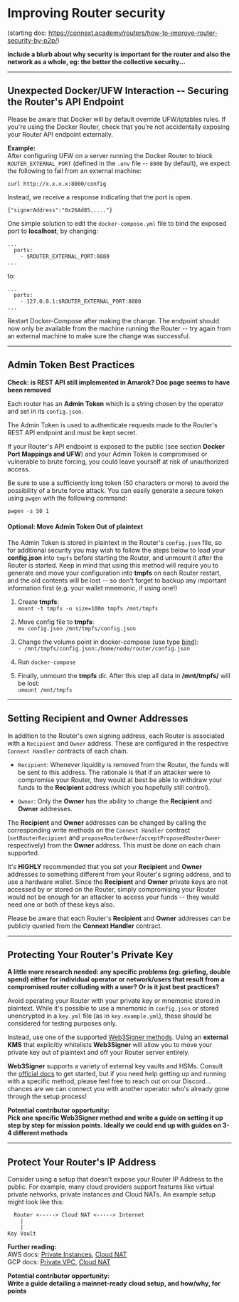 # Improving Router security

(starting doc: https://connext.academy/routers/how-to-improve-router-security-by-p2p/)

**include a blurb about why security is important for the router and also the network as a whole, eg: the better the collective security...**

***
## Unexpected Docker/UFW Interaction -- Securing the Router's API Endpoint

Please be aware that Docker will by default override UFW/iptables rules. If you're using the Docker Router, check that you're not accidentally exposing your Router API endpoint externally.

**Example:**  
After configuring UFW on a server running the Docker Router to block `ROUTER_EXTERNAL_PORT` (defined in the `.env` file -- `8000` by default), we expect the following to fail from an external machine:  

`curl http://x.x.x.x:8000/config`  

Instead, we receive a response indicating that the port is open.  

`{"signerAddress":"0x26Ad85....."}`

One simple solution to edit the `docker-compose.yml` file to bind the exposed port to **localhost**, by changing:

```
...
  ports:
    - $ROUTER_EXTERNAL_PORT:8080
...
```
to:
```
...
  ports:
    - 127.0.0.1:$ROUTER_EXTERNAL_PORT:8080
...
```

Restart Docker-Compose after making the change. The endpoint should now only be available from the machine running the Router -- try again from an external machine to make sure the change was successful.
***
## Admin Token Best Practices

**Check: is REST API still implemented in Amarok? Doc page seems to have been removed**

Each router has an **Admin Token** which is a string chosen by the operator and set in its `config.json`.

The Admin Token is used to authenticate requests made to the Router's REST API endpoint and must be kept secret.

If your Router's API endpoint is exposed to the public (see section **Docker Port Mappings and UFW**) and your Admin Token is compromised or vulnerable to brute forcing, you could leave yourself at risk of unauthorized access.

Be sure to use a sufficiently long token (50 characters or more) to avoid the possibility of a brute force attack. You can easily generate a secure token using `pwgen` with the following command:

`pwgen -s 50 1`

#### Optional: Move Admin Token Out of plaintext

The Admin Token is stored in plaintext in the Router's `config.json` file, so for additional security you may wish to follow the steps below to load your **config.json** into `tmpfs` before starting the Router, and unmount it after the Router is started. Keep in mind that using this method will require you to generate and move your configuration into **tmpfs** on each Router restart, and the old contents will be lost -- so don't forget to backup any important information first (e.g. your wallet mnemonic, if using one!)

1. Create **tmpfs**:  
`mount -t tmpfs -o size=100m tmpfs /mnt/tmpfs`

2. Move config file to **tmpfs**:  
`mv config.json /mnt/tmpfs/config.json`

3. Change the volume point in docker-compose (use type [bind](https://github.com/docker/compose/issues/2781#issuecomment-441653347)):  
`- /mnt/tmpfs/config.json:/home/node/router/config.json`

4. Run `docker-compose`

5. Finally, unmount the **tmpfs** dir. After this step all data in **/mnt/tmpfs/** will be lost:  
`umount /mnt/tmpfs`


***
## Setting Recipient and Owner Addresses

In addition to the Router's own signing address, each Router is associated with a `Recipient` and `Owner` address. These are configured in the respective `Connext Handler` contracts of each chain.

- `Recipient`: Whenever liquidity is removed from the Router, the funds will be sent to this address. The rationale is that if an attacker were to compromise your Router, they would at best be able to withdraw your funds to the **Recipient** address (which you hopefully still control).

- `Owner`: Only the **Owner** has the ability to change the **Recipient** and **Owner** addresses.

The **Recipient** and **Owner** addresses can be changed by calling the corresponding write methods on the `Connext Handler` contract (`setRouterRecipient` and `proposeRouterOwner`/`acceptProposedRouterOwner` respectively) from the **Owner** address. This must be done on each chain supported.

It's **HIGHLY** recommended that you set your **Recipient** and **Owner** addresses to something different from your Router's signing address, and to use a hardware wallet. Since the **Recipient** and **Owner** private keys are not accessed by or stored on the Router, simply compromising your Router would not be enough for an attacker to access your funds -- they would need one or both of these keys also.

Please be aware that each Router's **Recipient** and **Owner** addresses can be publicly queried from the **Connext Handler** contract.


***
## Protecting Your Router's Private Key

**A little more research needed: any specific problems (eg: griefing, double spend) either for individual operator or network/users that result from a compromised router colluding with a user? Or is it just best practices?**

Avoid operating your Router with your private key or mnemonic stored in plaintext. While it's possible to use a mnemonic in `config.json` or stored unencrypted in a `key.yml` file (as in `key.example.yml`), these should be considered for testing purposes only.

Instead, use one of the supported [Web3Signer methods](https://docs.web3signer.consensys.net/en/latest/HowTo/Use-Signing-Keys/). Using an **external KMS** that explicitly whitelists **Web3Signer** will allow you to move your private key out of plaintext and off your Router server entirely.

**Web3Signer** supports a variety of external key vaults and HSMs. Consult the [official docs](https://docs.web3signer.consensys.net/en/latest/Reference/Key-Configuration-Files/) to get started, but if you need help getting up and running with a specific method, please feel free to reach out on our Discord... chances are we can connect you with another operator who's already gone through the setup process!

**Potential contributor opportunity:  
Pick one specific Web3Signer method and write a guide on setting it up step by step for mission points. Ideally we could end up with guides on 3-4 different methods**

***
## Protect Your Router's IP Address

Consider using a setup that doesn't expose your Router IP Address to the public. For example, many cloud providers support features like virtual private networks, private instances and Cloud NATs. An example setup might look like this:  
```
  Router <-----> Cloud NAT <-----> Internet
    |
    |
Key Vault
```

**Further reading:**  
AWS docs: [Private Instances](https://aws.amazon.com/vpc/), [Cloud NAT](https://docs.aws.amazon.com/vpc/latest/userguide/vpc-nat-gateway.html)  
GCP docs: [Private VPC](https://cloud.google.com/data-fusion/docs/how-to/create-private-ip), [Cloud NAT](https://cloud.google.com/nat/docs/overview)

**Potential contributor opportunity:  
Write a guide detailing a mainnet-ready cloud setup, and how/why, for points**
